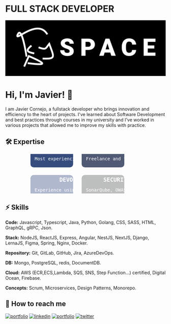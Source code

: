 
# FULL STACK DEVELOPER

<a href="https://www.jjcp.space" target="_blank">
    <picture>
        <!-- AVIF format for modern browsers that support it -->
        <source srcset="assets/logo.avif" type="image/avif">
        <!-- WebP format for modern browsers -->
        <source srcset="assets/logo.webp" type="image/webp">
        <!-- JPEG format for older browsers -->
        <img src="assets/logo.png" alt="jjcp.space">
    </picture>
</a>

# Hi, I'm Javier! 👋

I am Javier Cornejo, a fullstack developer who brings innovation and efficiency to the heart of projects. I've learned about Software Development and best practices through courses in my university and I've worked in various projects that allowed me to improve my skills with practice.

## 🛠 Expertise
<pre>
    <style>
        .cards {
            display: flex;
            flex-wrap: wrap;
            justify-content: center;
            gap: 1.5rem;
            width: min(60rem, 90%);
            margin-top: -6rem;
            margin-bottom: -3rem;
            justify-content: center;
        }

        .card {
            padding: 5px;
            width: calc(10em - 0.5rem * 2);
            display: grid;
            border-radius: 10px;
            transition: all 0.2s;
            margin-inline: 0.1rem;
            margin-bottom: calc(var(4rem));
        }

        .card:hover {
            box-shadow: 0px 6px 10px rgba(255, 255, 255, 0.2);
            transform: scale(1.01);
        }

        .card__title,
        .card__description {
            padding-inline: 0.5rem;
        }

        .card__title {
            font-size: 1.1rem;
            font-weight: bold;
            color: #ffffff;
            text-align: center;
        }

        .card__description {
            text-align: center;
            color: #ffffff;
        }

        /* CARD BACKGROUNDS */

        .card-1 {
            background: #354c7c;
        }

        .card-2 {
            background: #505a74;
        }

        .card-3 {
            background: #b0b8ce;
        }

        .card-4 {
            background: #BDBEBE;
        }
    </style>
<div class="main-container">
  <div class="cards">
    <div class="card card-1">
        <span class="card__title">BACKEND</span>
        <p class="card__description">Most experiencie in backend</p>
    </div>
    <div class="card card-2">
        <span class="card__title">FRONTEND</span>
        <p class="card__description">Freelance and first jobs as frontend</p>
    </div>
    <div class="card card-3">
        <span class="card__title">DEVOPS</span>
        <p class="card__description">Experience using AWS cloud</p>
    </div>
    <div class="card card-4">
        <span class="card__title">SECURITY</span>
        <p class="card__description">SonarQube, OWASP, LINUX</p>
    </div>
  </div>
</div>
</pre>

## ⚡️ Skills

**Code:**  Javascript, Typescript, Java, Python, Golang, CSS, SASS, HTML, GraphQL, gRPC, Json.

**Stack:** NodeJS, ReactJS, Express, Angular, NestJS, NextJS, Django, LernaJS, Figma, Spring, Nginx, Docker.

**Repository:** Git, GitLab, GitHub, Jira, AzureDevOps.

**DB:** Mongo, PostgreSQL, redis, DocumentDB.

**Cloud:** AWS (ECR,ECS,Lambda, SQS, SNS, Step Function...) certified, Digital Ocean, Firebase.

**Concepts:** Scrum, Microservices, Design Patterns, Monorepo.

## 🔗 How to reach me

[![portfolio](https://img.shields.io/badge/my_portfolio-000?style=for-the-badge&logo=ko-fi&logoColor=white)](https://www.jjcp.space)
[![linkedin](https://img.shields.io/badge/linkedin-0A66C2?style=for-the-badge&logo=linkedin&logoColor=white)](https://www.linkedin.com/in/javier-jail-cornejo)
[![portfolio](https://img.shields.io/badge/GitHub-100000?style=for-the-badge&logo=github&logoColor=white)](https://github.com/shionAoi)
[![twitter](https://img.shields.io/badge/Gmail-D14836?style=for-the-badge&logo=gmail&logoColor=white)](mailto:javier.jail.cornejo@gmail.com)